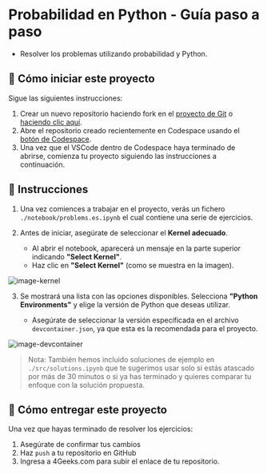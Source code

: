 <!--hide-->
# Probabilidad en Python - Guía paso a paso
<!--endhide-->

- Resolver los problemas utilizando probabilidad y Python.

<onlyfor saas="false" withBanner="false">
  
## 🌱  Cómo iniciar este proyecto

Sigue las siguientes instrucciones:

1. Crear un nuevo repositorio haciendo fork en el [proyecto de Git](https://github.com/4GeeksAcademy/probability-exercises-project-in-python) o [haciendo clic aquí](https://github.com/4GeeksAcademy/probability-exercises-project-in-python/fork).
2. Abre el repositorio creado recientemente en Codespace usando el [botón de Codespace](https://docs.github.com/en/codespaces/developing-in-codespaces/creating-a-codespace-for-a-repository#creating-a-codespace-for-a-repository).
3. Una vez que el VSCode dentro de Codespace haya terminado de abrirse, comienza tu proyecto siguiendo las instrucciones a continuación.

</onlyfor>


## 📝 Instrucciones


1. Una vez comiences a trabajar en el proyecto, verás un fichero `./notebook/problems.es.ipynb` el cual contiene una serie de ejercicios. 

2. Antes de iniciar, asegúrate de seleccionar el **Kernel adecuado**. 

    - Al abrir el notebook, aparecerá un mensaje en la parte superior indicando **"Select Kernel"**.  
    - Haz clic en **"Select Kernel"** (como se muestra en la imagen).       


![image-kernel]([assets/image-kernel.png](https://github.com/4GeeksAcademy/probability-exercises-project-in-python/blob/main/assets/image-kernel.png?raw=true))

3. Se mostrará una lista con las opciones disponibles. Selecciona **"Python Environments"** y elige la versión de Python que deseas utilizar.  

    - Asegúrate de seleccionar la versión especificada en el archivo `devcontainer.json`, ya que esta es la recomendada para el proyecto.


![image-devcontainer](https://github.com/4GeeksAcademy/probability-exercises-project-in-python/blob/main/assets/devcontainer-image.png?raw=true)

> Nota: También hemos incluido soluciones de ejemplo en `./src/solutions.ipynb` que te sugerimos usar solo si estás atascado por más de 30 minutos o si ya has terminado y quieres comparar tu enfoque con la solución propuesta.


## 🚛 Cómo entregar este proyecto

Una vez que hayas terminado de resolver los ejercicios:

1. Asegúrate de confirmar tus cambios
2. Haz `push` a tu repositorio en GitHub
3. Ingresa a 4Geeks.com para subir el enlace de tu repositorio.


